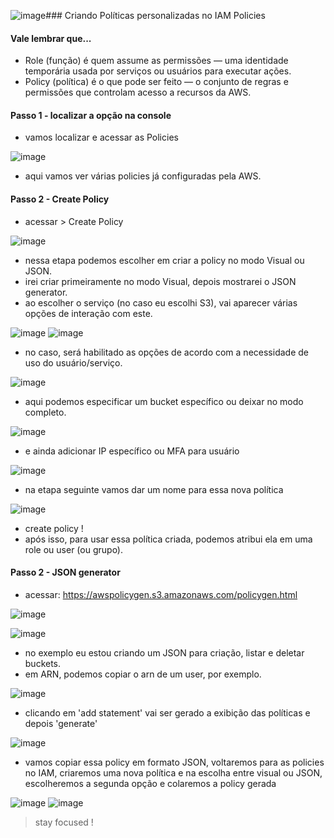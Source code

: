 ![image](https://github.com/user-attachments/assets/4ef46cf8-a0af-4a41-b544-c37f52625028)### Criando Políticas personalizadas no IAM Policies

#### Vale lembrar que...
- Role (função) é quem assume as permissões — uma identidade temporária usada por serviços ou usuários para executar ações.
- Policy (política) é o que pode ser feito — o conjunto de regras e permissões que controlam acesso a recursos da AWS.

#### Passo 1 - localizar a opção na console
- vamos localizar e acessar as Policies

![image](https://github.com/user-attachments/assets/57700e36-20e0-43eb-bcd4-7fcae7b28051)

- aqui vamos ver várias policies já configuradas pela AWS.

#### Passo 2 - Create Policy
- acessar > Create Policy

![image](https://github.com/user-attachments/assets/1c049946-c9be-485d-aa26-130f415abe0a)

- nessa etapa podemos escolher em criar a policy no modo Visual ou JSON.
- irei criar primeiramente no modo Visual, depois mostrarei o JSON generator.
- ao escolher o serviço (no caso eu escolhi S3), vai aparecer várias opções de interação com este.

![image](https://github.com/user-attachments/assets/07365025-e3e4-4bde-a31f-6b3d7c6dfaff)
![image](https://github.com/user-attachments/assets/9fa670d9-97f5-4c96-87a5-b9e50fb61d95)

- no caso, será habilitado as opções de acordo com a necessidade de uso do usuário/serviço.

![image](https://github.com/user-attachments/assets/65e4b018-aae4-468c-ade4-5d49b565685f)

- aqui podemos especificar um bucket específico ou deixar no modo completo.

![image](https://github.com/user-attachments/assets/02bdf9b4-e14f-4452-b578-88923a0eeec6)

- e ainda adicionar IP específico ou MFA para usuário

![image](https://github.com/user-attachments/assets/6f00d4b4-60eb-4676-9ca4-088490838fa2)

- na etapa seguinte vamos dar um nome para essa nova política

![image](https://github.com/user-attachments/assets/30e573cb-a0e3-402c-9118-1a9892683d94)

- create policy !
- após isso, para usar essa política criada, podemos atribui ela em uma role ou user (ou grupo).

#### Passo 2 - JSON generator
- acessar: https://awspolicygen.s3.amazonaws.com/policygen.html

![image](https://github.com/user-attachments/assets/854f1dd9-61db-4bbd-99b1-40b958861417)

![image](https://github.com/user-attachments/assets/a3437939-2c90-459e-8aa1-cf90f9eb1fef)

- no exemplo eu estou criando um JSON para criação, listar e deletar buckets.
- em ARN, podemos copiar o arn de um user, por exemplo.

![image](https://github.com/user-attachments/assets/93368a07-1ce5-43ca-94cc-53ee3f11428a)

- clicando em 'add statement' vai ser gerado a exibição das políticas e depois 'generate'

![image](https://github.com/user-attachments/assets/f464a80d-b9c0-4a0d-8e13-58ac39b0efe3)

- vamos copiar essa policy em formato JSON, voltaremos para as policies no IAM, criaremos uma nova política e na escolha entre visual ou JSON, escolheremos a segunda opção e colaremos a policy gerada

![image](https://github.com/user-attachments/assets/c098d494-8db8-4b58-bc00-d9f3779914f2)
![image](https://github.com/user-attachments/assets/c1be8934-7dee-4c47-a11f-54b569547773)

> stay focused !






